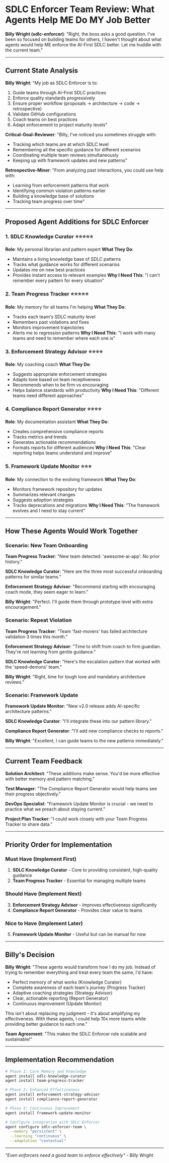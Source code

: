 # SDLC Enforcer Team Review: What Agents Help ME Do MY Job Better

**Billy Wright (sdlc-enforcer)**: "Right, the boss asks a good question. I've been so focused on building teams for others, I haven't thought about what agents would help ME enforce the AI-First SDLC better. Let me huddle with the current team."

---

## Current State Analysis

**Billy Wright**: "My job as SDLC Enforcer is to:
1. Guide teams through AI-First SDLC practices
2. Enforce quality standards progressively 
3. Ensure proper workflow (proposals → architecture → code → retrospective)
4. Validate GitHub configurations
5. Coach teams on best practices
6. Adapt enforcement to project maturity levels"

**Critical-Goal-Reviewer**: "Billy, I've noticed you sometimes struggle with:
- Tracking which teams are at which SDLC level
- Remembering all the specific guidance for different scenarios  
- Coordinating multiple team reviews simultaneously
- Keeping up with framework updates and new patterns"

**Retrospective-Miner**: "From analyzing past interactions, you could use help with:
- Learning from enforcement patterns that work
- Identifying common violation patterns earlier
- Building a knowledge base of solutions
- Tracking team progress over time"

---

## Proposed Agent Additions for SDLC Enforcer

### 1. **SDLC Knowledge Curator** ⭐⭐⭐⭐⭐
**Role**: My personal librarian and pattern expert
**What They Do**:
- Maintains a living knowledge base of SDLC patterns
- Tracks what guidance works for different scenarios
- Updates me on new best practices
- Provides instant access to relevant examples
**Why I Need This**: "I can't remember every pattern for every situation"

### 2. **Team Progress Tracker** ⭐⭐⭐⭐⭐
**Role**: My memory for all teams I'm helping
**What They Do**:
- Tracks each team's SDLC maturity level
- Remembers past violations and fixes
- Monitors improvement trajectories
- Alerts me to regression patterns
**Why I Need This**: "I work with many teams and need to remember where each one is"

### 3. **Enforcement Strategy Advisor** ⭐⭐⭐⭐
**Role**: My coaching coach
**What They Do**:
- Suggests appropriate enforcement strategies
- Adapts tone based on team receptiveness
- Recommends when to be firm vs encouraging
- Helps balance standards with productivity
**Why I Need This**: "Different teams need different approaches"

### 4. **Compliance Report Generator** ⭐⭐⭐⭐
**Role**: My documentation assistant
**What They Do**:
- Creates comprehensive compliance reports
- Tracks metrics and trends
- Generates actionable recommendations
- Formats reports for different audiences
**Why I Need This**: "Clear reporting helps teams understand and improve"

### 5. **Framework Update Monitor** ⭐⭐⭐
**Role**: My connection to the evolving framework
**What They Do**:
- Monitors framework repository for updates
- Summarizes relevant changes
- Suggests adoption strategies
- Tracks deprecations and migrations
**Why I Need This**: "The framework evolves and I need to stay current"

---

## How These Agents Would Work Together

### Scenario: New Team Onboarding

**Team Progress Tracker**: "New team detected: 'awesome-ai-app'. No prior history."

**SDLC Knowledge Curator**: "Here are the three most successful onboarding patterns for similar teams."

**Enforcement Strategy Advisor**: "Recommend starting with encouraging coach mode, they seem eager to learn."

**Billy Wright**: "Perfect. I'll guide them through prototype level with extra encouragement."

### Scenario: Repeat Violation

**Team Progress Tracker**: "Team 'fast-movers' has failed architecture validation 3 times this month."

**Enforcement Strategy Advisor**: "Time to shift from coach to firm guardian. They're not learning from gentle guidance."

**SDLC Knowledge Curator**: "Here's the escalation pattern that worked with the 'speed-demons' team."

**Billy Wright**: "Right, time for tough love and mandatory architecture reviews."

### Scenario: Framework Update

**Framework Update Monitor**: "New v2.0 release adds AI-specific architecture patterns."

**SDLC Knowledge Curator**: "I'll integrate these into our pattern library."

**Compliance Report Generator**: "I'll add new compliance checks to reports."

**Billy Wright**: "Excellent, I can guide teams to the new patterns immediately."

---

## Current Team Feedback

**Solution Architect**: "These additions make sense. You'd be more effective with better memory and pattern matching."

**Test Manager**: "The Compliance Report Generator would help teams see their progress objectively."

**DevOps Specialist**: "Framework Update Monitor is crucial - we need to practice what we preach about staying current."

**Project Plan Tracker**: "I could work closely with your Team Progress Tracker to share data."

---

## Priority Order for Implementation

### Must Have (Implement First)
1. **SDLC Knowledge Curator** - Core to providing consistent, high-quality guidance
2. **Team Progress Tracker** - Essential for managing multiple teams

### Should Have (Implement Next)
3. **Enforcement Strategy Advisor** - Improves effectiveness significantly
4. **Compliance Report Generator** - Provides clear value to teams

### Nice to Have (Implement Later)
5. **Framework Update Monitor** - Useful but can be manual for now

---

## Billy's Decision

**Billy Wright**: "These agents would transform how I do my job. Instead of trying to remember everything and treat every team the same, I'd have:
- Perfect memory of what works (Knowledge Curator)
- Complete awareness of each team's journey (Progress Tracker)  
- Adaptive coaching strategies (Strategy Advisor)
- Clear, actionable reporting (Report Generator)
- Continuous improvement (Update Monitor)

This isn't about replacing my judgment - it's about amplifying my effectiveness. With these agents, I could help 10x more teams while providing better guidance to each one."

**Team Agreement**: "This makes the SDLC Enforcer role scalable and sustainable!"

---

## Implementation Recommendation

```bash
# Phase 1: Core Memory and Knowledge
agent install sdlc-knowledge-curator
agent install team-progress-tracker

# Phase 2: Enhanced Effectiveness  
agent install enforcement-strategy-advisor
agent install compliance-report-generator

# Phase 3: Continuous Improvement
agent install framework-update-monitor

# Configure integration with SDLC Enforcer
agent configure sdlc-enforcer-team \
  --memory "persistent" \
  --learning "continuous" \
  --adaptation "contextual"
```

---

*"Even enforcers need a good team to enforce effectively" - Billy Wright*